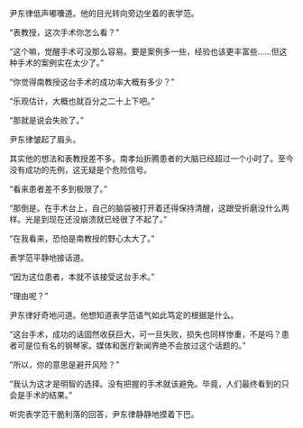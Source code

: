 尹东律低声嘟囔道。他的目光转向旁边坐着的表学范。

“表教授，这次手术你怎么看？”

“这个嘛，觉醒手术可没那么容易。要是案例多一些，经验也该更丰富些……但这种手术的案例实在太少了。”

“你觉得南教授这台手术的成功率大概有多少？”

“乐观估计，大概也就百分之二十上下吧。”

“那就是说会失败了。”

尹东律皱起了眉头。

其实他的想法和表教授差不多。南孝灿折腾患者的大脑已经超过一个小时了。至今没有成功的先例，这无疑是个危险信号。

“看来患者差不多到极限了。”

“那倒是。在手术台上，自己的脑袋被打开着还得保持清醒，这跟受折磨没什么两样。光是到现在还没崩溃就已经很了不起了。”

“在我看来，恐怕是南教授的野心太大了。”

表学范平静地接话道。

“因为这位患者，本就不该接受这台手术。”

“理由呢？”

尹东律好奇地问道。他想知道表学范语气如此笃定的根据是什么。

“这台手术，成功的话固然收获巨大，可一旦失败，损失也同样惨重，不是吗？患者可是位有名的钢琴家。媒体和医疗新闻界绝不会放过这个话题的。”

“所以，你的意思是避开风险？”

“我认为这才是明智的选择。没有把握的手术就该避免。毕竟，人们最终看到的只会是手术的结果。”

听完表学范干脆利落的回答，尹东律静静地摸着下巴。